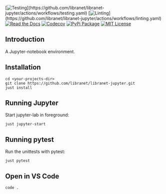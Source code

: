 [![Testing](https://img.shields.io/github/actions/workflow/status/libranet/libranet-jupyter/testing.yaml?branch=main&longCache=true&style=flat-square&label=tests&logo=GitHub%20Actions&logoColor=fff")](https://github.com/libranet/libranet-jupyter/actions/workflows/testing.yaml)
[![Linting](https://img.shields.io/github/actions/workflow/status/libranet/libranet-jupyter/linting.yaml?branch=main&longCache=true&style=flat-square&label=linting&logo=GitHub%20Actions&logoColor=fff")](https://github.com/libranet/libranet-jupyter/actions/workflows/linting.yaml)
[![Read the Docs](https://readthedocs.org/projects/libranet-jupyter/badge/?version=latest)](https://libranet-jupyter.readthedocs.io/en/latest/)
[![Codecov](https://codecov.io/gh/libranet/libranet-jupyter/branch/main/graph/badge.svg?token=QTOWRXGH61)](https://codecov.io/gh/libranet/libranet-jupyter)
[![PyPi Package](https://img.shields.io/pypi/v/libranet-jupyter?color=%2334D058&label=pypi%20package)](https://pypi.org/project/libranet-jupyter/)
[![MIT License](https://img.shields.io/badge/license-MIT-blue.svg)](https://github.com/libranet/libranet-jupyter/blob/main/docs/license.md)



## Introduction

A Jupyter-notebook environment.


## Installation


```
cd <your-projects-dir>
git clone https://github.com/libranet/libranet-jupyter.git
just install
```


## Running Jupyter
Start jupyter-lab in foreground:

```
just jupyter-start
```



## Running pytest
Run the unittests with pytest:

```
just pytest
```


## Open in VS Code

```
code .
```
